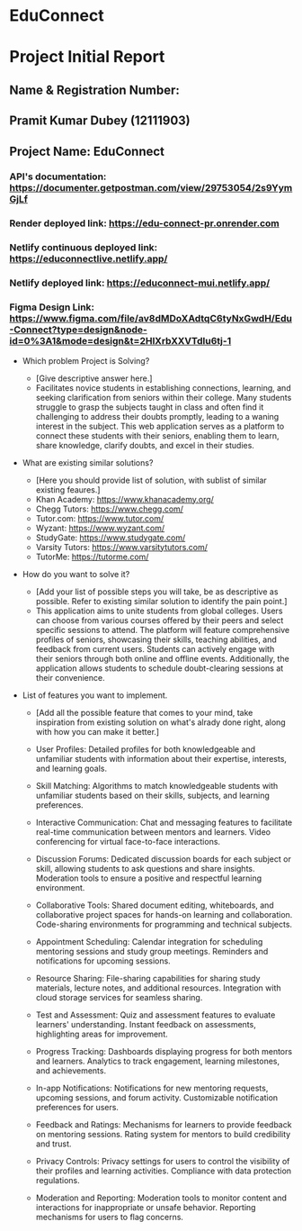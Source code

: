 # EduConnect

# Project Initial Report

## Name & Registration Number:
## Pramit Kumar Dubey (12111903)

## Project Name: EduConnect

### API's documentation: https://documenter.getpostman.com/view/29753054/2s9YymGjLf

### Render deployed link: https://edu-connect-pr.onrender.com

### Netlify continuous deployed link: https://educonnectlive.netlify.app/

### Netlify deployed link: https://educonnect-mui.netlify.app/

### Figma Design Link: https://www.figma.com/file/av8dMDoXAdtqC6tyNxGwdH/Edu-Connect?type=design&node-id=0%3A1&mode=design&t=2HlXrbXXVTdlu6tj-1




- Which problem Project is Solving?

  - [Give descriptive answer here.]
  - Facilitates novice students in establishing connections, learning, and seeking clarification from seniors within their college. Many students struggle to grasp the subjects taught in class and often find it challenging to address their doubts promptly, leading to a waning interest in the subject. This web application serves as a platform to connect these students with their seniors, enabling them to learn, share knowledge, clarify doubts, and excel in their studies.

- What are existing similar solutions?

  - [Here you should provide list of solution, with sublist of similar existing feaures.]
  - Khan Academy: https://www.khanacademy.org/
  - Chegg Tutors: https://www.chegg.com/
  - Tutor.com: https://www.tutor.com/
  - Wyzant: https://www.wyzant.com/
  - StudyGate: https://www.studygate.com/
  - Varsity Tutors: https://www.varsitytutors.com/
  - TutorMe: https://tutorme.com/

- How do you want to solve it?

  - [Add your list of possible steps you will take, be as descriptive as possible. Refer to existing similar solution to identify the pain point.]
  - This application aims to unite students from global colleges. Users can choose from various courses offered by their peers and select specific sessions to attend. The platform will feature comprehensive profiles of seniors, showcasing their skills, teaching abilities, and feedback from current users. Students can actively engage with their seniors through both online and offline events. Additionally, the application allows students to schedule doubt-clearing sessions at their convenience.

- List of features you want to implement.

  - [Add all the possible feature that comes to your mind, take inspiration from existing solution on what's alrady done right, along with how you can make it better.]

  - User Profiles: Detailed profiles for both knowledgeable and unfamiliar students with information about their expertise, interests, and learning goals.

  - Skill Matching: Algorithms to match knowledgeable students with unfamiliar students based on their skills, subjects, and learning preferences. 

  - Interactive Communication: Chat and messaging features to facilitate real-time communication between mentors and learners.
   Video conferencing for virtual face-to-face interactions. 

  - Discussion Forums: Dedicated discussion boards for each subject or skill, allowing students to ask questions and share insights.
   Moderation tools to ensure a positive and respectful learning environment.

  - Collaborative Tools: Shared document editing, whiteboards, and collaborative project spaces for hands-on learning and collaboration.
   Code-sharing environments for programming and technical subjects.

  - Appointment Scheduling: Calendar integration for scheduling mentoring sessions and study group meetings.
   Reminders and notifications for upcoming sessions.

  - Resource Sharing: File-sharing capabilities for sharing study materials, lecture notes, and additional resources.
   Integration with cloud storage services for seamless sharing.

  - Test and Assessment: Quiz and assessment features to evaluate learners' understanding.
   Instant feedback on assessments, highlighting areas for improvement.

  - Progress Tracking: Dashboards displaying progress for both mentors and learners.
   Analytics to track engagement, learning milestones, and achievements. 

  - In-app Notifications: Notifications for new mentoring requests, upcoming sessions, and forum activity.
   Customizable notification preferences for users.

  - Feedback and Ratings: Mechanisms for learners to provide feedback on mentoring sessions.
   Rating system for mentors to build credibility and trust.

  - Privacy Controls: Privacy settings for users to control the visibility of their profiles and learning activities.
   Compliance with data protection regulations.

  - Moderation and Reporting: Moderation tools to monitor content and interactions for inappropriate or unsafe behavior.
   Reporting mechanisms for users to flag concerns.


  


